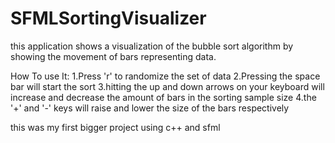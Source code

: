 # SFMLSortingVisualizer

this application shows a visualization of the bubble sort algorithm by showing the movement of bars representing data.


How To use It:
1.Press 'r' to randomize the set of data
2.Pressing the space bar will start the sort
3.hitting the up and down arrows on your keyboard will increase and decrease the amount of bars in the sorting sample size
4.the '+' and '-' keys will raise and lower the size of the bars respectively

this was my first bigger project using c++ and sfml
